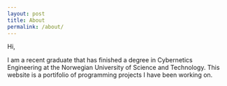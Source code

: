 ```yaml
---
layout: post
title: About
permalink: /about/
---
```


Hi,

I am a recent graduate that has finished a degree in Cybernetics Engineering at the Norwegian University of Science and Technology. This website is a portifolio of programming projects I have been working on.